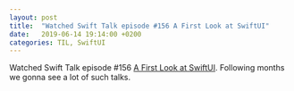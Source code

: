 ```yaml
---
layout: post
title:  "Watched Swift Talk episode #156 A First Look at SwiftUI"
date:   2019-06-14 19:14:00 +0200
categories: TIL, SwiftUI
---
```

Watched Swift Talk episode #156 [A First Look at SwiftUI](http://talk.objc.io/episodes/S01E156-a-first-look-at-swiftui). Following months we gonna see a lot of such talks.

